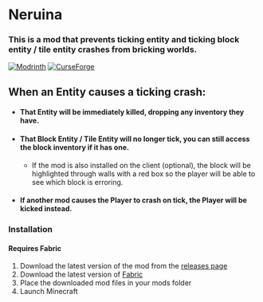 # Neruina

### This is a mod that prevents ticking entity and ticking block entity / tile entity crashes from bricking worlds.

[![Modrinth](https://img.shields.io/modrinth/dt/neruina?colour=00AF5C&label=downloads&logo=modrinth)](https://modrinth.com/mod/neruina)
[![CurseForge](https://cf.way2muchnoise.eu/full_851046_downloads.svg)](https://curseforge.com/minecraft/mc-mods/neruina)

## When an Entity causes a ticking crash:
- #### That Entity will be immediately killed, dropping any inventory they have.
- #### That Block Entity / Tile Entity will no longer tick, you can still access the block inventory if it has one.
  -  If the mod is also installed on the client (optional), the block will be highlighted through walls with a red box so the player will be able to see which block is erroring.
- #### If another mod causes the Player to crash on tick, the Player will be kicked instead.

### Installation
#### Requires Fabric
1. Download the latest version of the mod from the [releases page](https://modrinth.com/mod/neruina/versions)
2. Download the latest version of [Fabric](https://fabricmc.net/use/)
3. Place the downloaded mod files in your mods folder
4. Launch Minecraft
